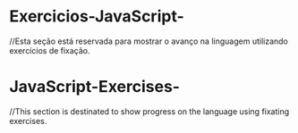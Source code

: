 # Exercicios-JavaScript-
//Esta seção está reservada para mostrar o avanço na linguagem utilizando exercícios de fixação.

# JavaScript-Exercises-
//This section is destinated to show progress on the language using fixating exercises.
